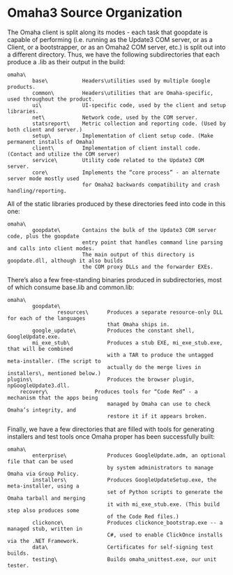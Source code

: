 # Omaha3 Source Organization #
The Omaha client is split along its modes - each task that goopdate is capable of performing (i.e. running as the Update3 COM server, or as a Client, or a bootstrapper, or as an Omaha2 COM server, etc.) is split out into a different directory.  Thus, we have the following subdirectories that each produce a .lib as their output in the build:
```
omaha\
        base\           Headers\utilities used by multiple Google products.
        common\         Headers\utilities that are Omaha-specific, used throughout the product.
        ui\             UI-specific code, used by the client and setup libraries.
        net\            Network code, used by the COM server.
        statsreport\    Metric collection and reporting code. (Used by both client and server.)
        setup\          Implementation of client setup code. (Make permanent installs of Omaha)
        client\         Implementation of client install code. (Contact and utilize the COM server)
        service\        Utility code related to the Update3 COM server.
        core\           Implements the “core process” - an alternate server mode mostly used
                        for Omaha2 backwards compatibility and crash handling/reporting.
```
All of the static libraries produced by these directories feed into code in this one:
```
omaha\
        goopdate\       Contains the bulk of the Update3 COM server code, plus the goopdate 
                        entry point that handles command line parsing and calls into client modes.
                        The main output of this directory is goopdate.dll, although it also builds
                        the COM proxy DLLs and the forwarder EXEs.
```
There’s also a few free-standing binaries produced in subdirectories, most of which consume base.lib and common.lib:
```
omaha\
        goopdate\
                resources\      Produces a separate resource-only DLL for each of the languages
                                that Omaha ships in.
        google_update\          Produces the constant shell, GoogleUpdate.exe.
        mi_exe_stub\            Produces a stub EXE, mi_exe_stub.exe, that will be combined
                                with a TAR to produce the untagged meta-installer. (The script to
                                actually do the merge lives in installers\, mentioned below.)
plugins\                        Produces the browser plugin, npGoogleUpdate3.dll.
	recovery\               Produces tools for “Code Red” - a mechanism that the apps being
                                managed by Omaha can use to check Omaha’s integrity, and
                                restore it if it appears broken.
```
Finally, we have a few directories that are filled with tools for generating installers and test tools once Omaha proper has been successfully built:
```
omaha\
        enterprise\             Produces GoogleUpdate.adm, an optional file that can be used 
                                by system administrators to manage Omaha via Group Policy.
        installers\             Produces GoogleUpdateSetup.exe, the meta-installer, using a
                                set of Python scripts to generate the Omaha tarball and merging
                                it with mi_exe_stub.exe. (This build step also produces some
                                of the Code Red files.)
        clickonce\              Produces clickonce_bootstrap.exe -- a managed stub, written in
                                C#, used to enable ClickOnce installs via the .NET Framework.
        data\                   Certificates for self-signing test builds.
        testing\                Builds omaha_unittest.exe, our unit tester.
```
